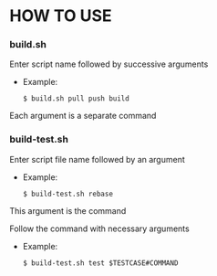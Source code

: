 # HOW TO USE

### build.sh

Enter script name followed by successive arguments
- Example:
    ```
    $ build.sh pull push build
    ```

Each argument is a separate command


### build-test.sh

Enter script file name followed by an argument
- Example:
    ```
    $ build-test.sh rebase
    ```
This argument is the command

Follow the command with necessary arguments
- Example:
    ```
    $ build-test.sh test $TESTCASE#COMMAND
    ````